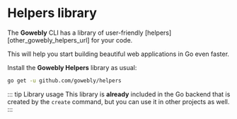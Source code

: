 # Helpers library

The **Gowebly** CLI has a library of user-friendly [helpers][other_gowebly_helpers_url] for your code.

This will help you start building beautiful web applications in Go even faster.

Install the **Gowebly Helpers** library as usual:

``` bash
go get -u github.com/gowebly/helpers
```

::: tip Library usage
This library is **already** included in the Go backend that is created by the `create` command, but you can use it in other projects as well.
:::

<!--@include: ../parts/links.md-->